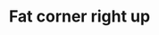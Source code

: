 ---
title: Fat corner right up
tags: ["fat", "corner", "right", "up", "direction", "pointing", "movement"]
icon: fat-corner-right-up
svg: '<svg xmlns="http://www.w3.org/2000/svg" width="24" height="24" fill="none" viewBox="0 0 24 24" stroke-width="1.5" stroke-linecap="round" stroke-linejoin="round" stroke="currentColor"><path d="M4.077 21c2.81-2.202 4.406-4.157 4.785-5.866.38-1.709.436-3.336.172-4.88H4L12.214 3 20 10.253h-4.784C15.192 13.11 14.12 15.54 12 17.54S7.239 20.693 4.077 21Z"/></svg>'
---